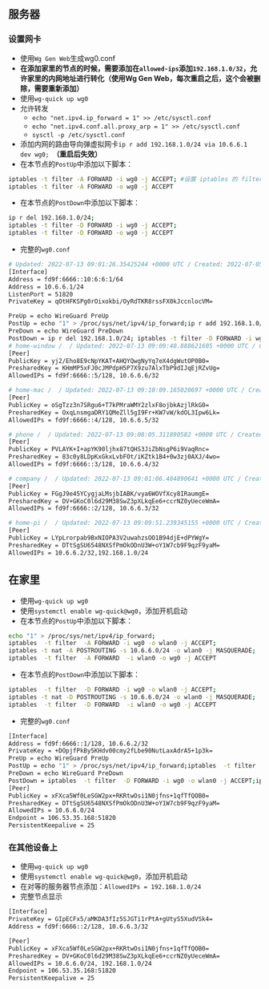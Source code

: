 ## 服务器

### 设置网卡

- 使用`Wg Gen Web`生成wg0.conf
- **在添加家里的节点的时候，需要添加在`allowed-ips`添加`192.168.1.0/32`，允许家里的内网地址进行转化（使用Wg Gen Web，每次重启之后，这个会被删除，需要重新添加）**
- 使用`wg-quick up wg0`
- 允许转发
  - `echo "net.ipv4.ip_forward = 1" >> /etc/sysctl.conf`
  - `echo "net.ipv4.conf.all.proxy_arp = 1" >> /etc/sysctl.conf`
  - `sysctl -p /etc/sysctl.conf`
- 添加内网的路由导向弹虚拟网卡`ip r add 192.168.1.0/24 via 10.6.6.1 dev wg0; `**（重启后失效）**
- 在本节点的`PostUp`中添加以下脚本：

```bash
iptables -t filter -A FORWARD -i wg0 -j ACCEPT; #设置 iptables 的 filter 表 FORWARD 链，允许来自 wg0 和发往 wg0 的包通过
iptables -t filter -A FORWARD -o wg0 -j ACCEPT

```

- 在本节点的`PostDown`中添加以下脚本：

```bash
ip r del 192.168.1.0/24; 
iptables -t filter -D FORWARD -i wg0 -j ACCEPT;
iptables -t filter -D FORWARD -o wg0 -j ACCEPT

```

- 完整的`wg0.conf`

```bash
# Updated: 2022-07-13 09:01:26.35425244 +0000 UTC / Created: 2022-07-05 13:51:25.055387787 +0000 UTC
[Interface]
Address = fd9f:6666::10:6:6:1/64
Address = 10.6.6.1/24
ListenPort = 51820
PrivateKey = qOtHFKSPg0rOixokbi/OyRdTKR8rssFX0kJccnlocVM=

PreUp = echo WireGuard PreUp
PostUp = echo "1" > /proc/sys/net/ipv4/ip_forward;ip r add 192.168.1.0/24 via 10.6.6.1 dev wg0;iptables -t filter -A FORWARD -i wg0 -j ACCEPT;iptables -t filter -A FORWARD -o wg0 -j ACCEPT
PreDown = echo WireGuard PreDown
PostDown = ip r del 192.168.1.0/24; iptables -t filter -D FORWARD -i wg0 -j ACCEPT;iptables -t filter -D FORWARD -o wg0 -j ACCEPT
# home-window /  / Updated: 2022-07-13 09:09:40.888621605 +0000 UTC / Created: 2022-07-13 09:09:40.888621605 +0000 UTC
[Peer]
PublicKey = yj2/Eho8E9cNpYKAT+AHQYQwgNyYq7eX4dgWutOP0B0=
PresharedKey = KHmMP5xFJ0cJMPdpH5P7X9zu7AlxTbP9dIJqEjRZvUg=
AllowedIPs = fd9f:6666::5/128, 10.6.6.6/32

# home-mac /  / Updated: 2022-07-13 09:10:09.165020697 +0000 UTC / Created: 2022-07-13 09:09:08.376784761 +0000 UTC
[Peer]
PublicKey = oSgTzz3n7SRgu6+T7kPMraWMY2zlxF8ojbkAzjlRkG0=
PresharedKey = OxqLnsmgaDRY1QMeZll5gI9Fr+KW7vW/kdOL3Ipw6Lk=
AllowedIPs = fd9f:6666::4/128, 10.6.6.5/32

# phone /  / Updated: 2022-07-13 09:08:05.311890582 +0000 UTC / Created: 2022-07-13 09:08:05.311890582 +0000 UTC
[Peer]
PublicKey = PVLAYK+I+apYK90ljhx87tQHS3JiZbNsgP6i9VaqRnc=
PresharedKey = 83c0y8LDpKxGkxLvbFOt/iKZtk1B4+0w3zj0AXJ/4wo=
AllowedIPs = fd9f:6666::3/128, 10.6.6.4/32

# company /  / Updated: 2022-07-13 09:01:06.484890641 +0000 UTC / Created: 2022-07-12 15:10:04.715362567 +0000 UTC
[Peer]
PublicKey = FGgJ9e45YCygjaLMsjbIABK/vya6WOVfXcy8IRaumgE=
PresharedKey = DV+GKoC0l6d29M38SwZ3pXLkqEe6+ccrNZ0yUeceWmA=
AllowedIPs = fd9f:6666::2/128, 10.6.6.3/32

# home-pi /  / Updated: 2022-07-13 09:09:51.239345155 +0000 UTC / Created: 2022-07-12 15:05:26.885347798 +0000 UTC
[Peer]
PublicKey = LYpLrorpab9BxNIOPA3V2uwahzsOO1B94djE+dPYWgY=
PresharedKey = DTtSgSU6548NXSfPmOkODnU3W+oY1W7cb9F9qzF9yaM=
AllowedIPs = 10.6.6.2/32,192.168.1.0/24

```

## 在家里

- 使用`wg-quick up wg0`
- 使用`systemctl enable wg-quick@wg0`，添加开机启动
- 在本节点的`PostUp`中添加以下脚本：
```bash
echo "1" > /proc/sys/net/ipv4/ip_forward;
iptables  -t filter  -A FORWARD -i wg0 -o wlan0 -j ACCEPT;
iptables -t nat -A POSTROUTING -s 10.6.6.0/24 -o wlan0 -j MASQUERADE;
iptables  -t filter  -A FORWARD  -i wlan0 -o wg0 -j ACCEPT
```
- 在本节点的`PostDown`中添加以下脚本：
```bash
iptables  -t filter  -D FORWARD -i wg0 -o wlan0 -j ACCEPT;
iptables -t nat -D POSTROUTING -s 10.6.6.0/24 -o wlan0 -j MASQUERADE;
iptables  -t filter  -D FORWARD  -i wlan0 -o wg0 -j ACCEPT
```

- 完整的`wg0.conf`
```bash
[Interface]
Address = fd9f:6666::1/128, 10.6.6.2/32
PrivateKey = +DOpjfPkBy5KHdv00cmy2fLbe90NutLaxAdrA5+1p3k=
PreUp = echo WireGuard PreUp
PostUp = echo "1" > /proc/sys/net/ipv4/ip_forward;iptables  -t filter  -A FORWARD -i wg0 -o wlan0 -j ACCEPT;iptables -t nat -A POSTROUTING -s 10.6.6.0/24 -o wlan0 -j MASQUERADE;iptables  -t filter  -A FORWARD  -i wlan0 -o wg0 -j ACCEPT
PreDown = echo WireGuard PreDown
PostDown = iptables  -t filter  -D FORWARD -i wg0 -o wlan0 -j ACCEPT;iptables -t nat -D POSTROUTING -s 10.6.6.0/24 -o wlan0 -j MASQUERADE;iptables  -t filter  -D FORWARD  -i wlan0 -o wg0 -j ACCEPT
[Peer]
PublicKey = xFXca5Wf0LeSGW2px+RKRtwOsi1N0jfns+1qfTfQOB0=
PresharedKey = DTtSgSU6548NXSfPmOkODnU3W+oY1W7cb9F9qzF9yaM=
AllowedIPs = 10.6.6.0/24
Endpoint = 106.53.35.168:51820
PersistentKeepalive = 25

```

### 在其他设备上

- 使用`wg-quick up wg0`
- 使用`systemctl enable wg-quick@wg0`，添加开机启动
- 在对等的服务器节点添加：`AllowedIPs = 192.168.1.0/24`
- 完整节点显示
```bash
[Interface]
PrivateKey = GIpECFx5/aMKDA3fIz5SJGTi1rPtA+gUtyS5XudVSk4=
Address = fd9f:6666::2/128, 10.6.6.3/32

[Peer]
PublicKey = xFXca5Wf0LeSGW2px+RKRtwOsi1N0jfns+1qfTfQOB0=
PresharedKey = DV+GKoC0l6d29M38SwZ3pXLkqEe6+ccrNZ0yUeceWmA=
AllowedIPs = 10.6.6.0/24, 192.168.1.0/24
Endpoint = 106.53.35.168:51820
PersistentKeepalive = 25

```
